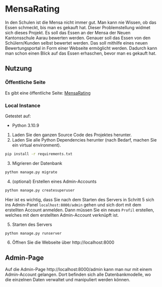 # MensaRating

In den Schulen ist die Mensa nicht immer gut. Man kann nie Wissen, ob das Essen
schmeckt, bis man es gekauft hat. Dieser Problemstellung widmet sich dieses
Projekt. Es soll das Essen an der Mensa der Neuen Kantonsschule Aarau bewerten
werden. Genauer soll das Essen von den Schülern/Kunden selbst bewertet werden.
Das soll mithilfe eines neuen Bewertungsportal in Form einer Webseite ermöglicht
werden. Dadurch kann man schon einen Blick auf das Essen erhaschen, bevor man es
gekauft hat.

## Nutzung
### Öffentliche Seite
Es gibt eine öffentliche Seite: [MensaRating](http://mensarating.herokuapp.com/)

### Local Instance
Getestet auf:
- Python 3.10.9

1. Laden Sie den ganzen Source Code des Projektes herunter.
2. Laden Sie alle Python Dependencies herunter (nach Bedarf, machen Sie ein virtual environment).
```bash
pip install -r requirements.txt
```
3. Migrieren der Datenbank
```bash
python manage.py migrate
```
4. (optional) Erstellen eines Admin-Accounts
```bash
python manage.py createsuperuser
```
Hier ist es wichtig, dass Sie nach dem Starten des Servers in Schritt 5 sich ins
Admin-Panel `localhost:8000/admin` gehen und sich dort mit dem erstellten Account
anmelden. Dann müssen Sie ein neues `Profil` erstellen, welches mit dem
erstellten Admin-Account verknüpft ist.

5. Starten des Servers
```bash
python manage.py runserver
```
6. Öffnen Sie die Webseite über http://localhost:8000

## Admin-Page
Auf die Admin-Page http://localhost:8000/admin kann man nur mit einem
Admin-Account gelangen. Dort befinden sich alle Datenbankmodelle, wo die
einzelnen Daten verwaltet und manipuliert werden können.
